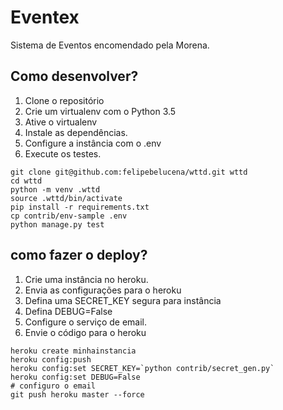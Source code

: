 # Eventex

Sistema de Eventos encomendado pela Morena.

## Como desenvolver?

1. Clone o repositório
2. Crie um virtualenv com o Python 3.5
3. Ative o virtualenv
4. Instale as dependências.
5. Configure a instância com o .env
6. Execute os testes.

```console
git clone git@github.com:felipebelucena/wttd.git wttd
cd wttd
python -m venv .wttd
source .wttd/bin/activate
pip install -r requirements.txt
cp contrib/env-sample .env
python manage.py test
```

## como fazer o deploy?

1. Crie uma instância no heroku.
2. Envia as configurações para o heroku
3. Defina uma SECRET_KEY segura para instância
4. Defina DEBUG=False
5. Configure o serviço de email.
6. Envie o código para o heroku

```console
heroku create minhainstancia
heroku config:push
heroku config:set SECRET_KEY=`python contrib/secret_gen.py`
heroku config:set DEBUG=False
# configuro o email
git push heroku master --force
```
